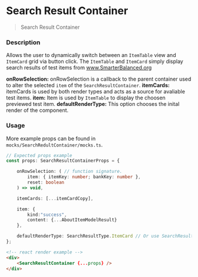 # Search Result Container
> Search Result Container

### Description
Allows the user to dynamically switch between an ``ItemTable`` view and ``ItemCard`` grid via button click. The ``ItemTable`` and ``ItemCard`` simply display search results of test items from www.SmarterBalanced.org

**onRowSelection:** onRowSelection is a callback to the parent container used to alter the selected ``item`` of the ``SearchResultContainer``.
**itemCards:** itemCards is used by both render types and acts as a source for avaliable test items.
**item:** Item is used by ``ItemTable`` to display the choosen previewed test item.
**defaultRenderType:** This option chooses the inital render of the component.


### Usage
More example props can be found in ``mocks/SearchRedultContainer/mocks.ts``.

```TypeScript
// Expected props example
const props: SearchResultContainerProps = {

    onRowSelection: ( // function signature.
        item: { itemKey: number; bankKey: number },
        reset: boolean
    ) => void,

    itemCards: [...itemCardCopy],

    item: {
        kind:"success",
        content: {...AboutItemModelResult}
    },

    defaultRenderType: SearchResultType.ItemCard // Or use SearchResultType.Table
};
```

```HTML
<!-- react render example -->
<div>
    <SearchResultContainer {...props} />
</div>
```
